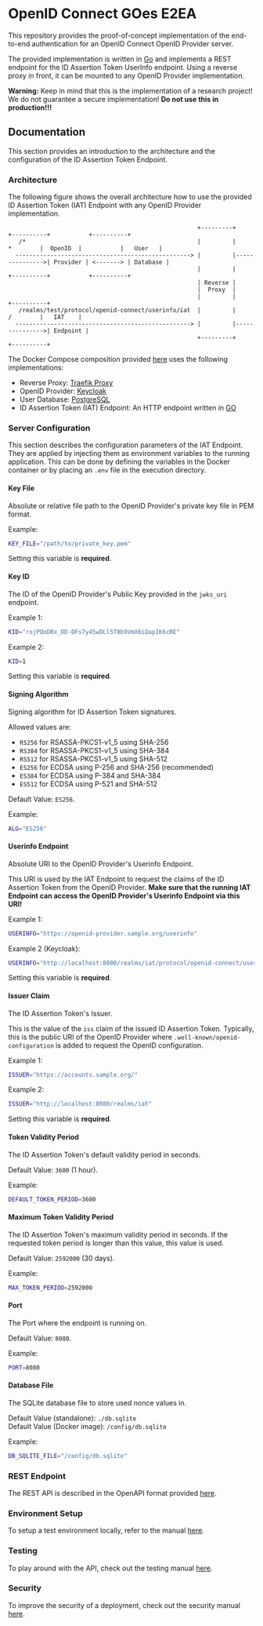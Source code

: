 # OpenID Connect GOes E2EA

This repository provides the proof-of-concept implementation of the end-to-end authentication for an OpenID Connect OpenID Provider server.

The provided implementation is written in [Go](https://golang.org/) and implements a REST endpoint for the ID Assertion Token UserInfo endpoint.
Using a reverse proxy in front, it can be mounted to any OpenID Provider implementation.

**Warning:**
Keep in mind that this is the implementation of a research project!
We do not guarantee a secure implementation!
**Do not use this in production!!!**


## Documentation

This section provides an introduction to the architecture and the configuration of the ID Assertion Token Endpoint.


### Architecture

The following figure shows the overall architecture how to use the provided ID Assertion Token (IAT) Endpoint with any OpenID Provider implementation.

```
                                                      +---------+                +----------+           +----------+
   /*                                                 |         |       *        |  OpenID  |           |   User   |
  --------------------------------------------------> |         |--------------->| Provider | <-------> | Database |
                                                      |         |                +----------+           +----------+
                                                      | Reverse |
                                                      |  Proxy  |
                                                      |         |                +----------+
   /realms/test/protocol/openid-connect/userinfo/iat  |         |       /        |   IAT    |
  --------------------------------------------------> |         |--------------->| Endpoint |
                                                      +---------+                +----------+
```

The Docker Compose composition provided [here](./docker-compose.yaml) uses the following implementations:

- Reverse Proxy: [Traefik Proxy](https://traefik.io/traefik/)
- OpenID Provider: [Keycloak](https://www.keycloak.org/)
- User Database: [PostgreSQL](https://www.postgresql.org/)
- ID Assertion Token (IAT) Endpoint: An HTTP endpoint written in [GO](https://go.dev/)


### Server Configuration

This section describes the configuration parameters of the IAT Endpoint.
They are applied by injecting them as environment variables to the running application.
This can be done by defining the variables in the Docker container or by placing an `.env` file in the execution directory.


#### Key File

Absolute or relative file path to the OpenID Provider's private key file in PEM format.

Example:
```bash
KEY_FILE="/path/to/private_key.pem"
```

Setting this variable is **required**.


#### Key ID

The ID of the OpenID Provider's Public Key provided in the `jwks_uri` endpoint.

Example 1:
```bash
KID="rojPQoDRx_DD-DFs7y45wDLl5T8b9VmX6iQapIK6cRE"
```

Example 2:
```bash
KID=1
```

Setting this variable is **required**.


#### Signing Algorithm

Signing algorithm for ID Assertion Token signatures.

Allowed values are:

- `RS256` for RSASSA-PKCS1-v1_5 using SHA-256
- `RS384` for RSASSA-PKCS1-v1_5 using SHA-384
- `RS512` for RSASSA-PKCS1-v1_5 using SHA-512
- `ES256` for ECDSA using P-256 and SHA-256 (recommended)
- `ES384` for ECDSA using P-384 and SHA-384
- `ES512` for ECDSA using P-521 and SHA-512

Default Value: `ES256`.

Example:
```bash
ALG="ES256"
```


#### Userinfo Endpoint

Absolute URI to the OpenID Provider's Userinfo Endpoint.

This URI is used by the IAT Endpoint to request the claims of the ID Assertion Token from the OpenID Provider.
**Make sure that the running IAT Endpoint can access the OpenID Provider's Userinfo Endpoint via this URI!**

Example 1:
```bash
USERINFO="https://openid-provider.sample.org/userinfo"
```

Example 2 (Keycloak):
```bash
USERINFO="http://localhost:8080/realms/iat/protocol/openid-connect/userinfo"
```

Setting this variable is **required**.


#### Issuer Claim

The ID Assertion Token's Issuer.

This is the value of the `iss` claim of the issued ID Assertion Token.
Typically, this is the public URI of the OpenID Provider where `.well-known/openid-configuration` is added to request the OpenID configuration.

Example 1:
```bash
ISSUER="https://accounts.sample.org/"
```

Example 2:
```bash
ISSUER="http://localhost:8080/realms/iat"
```

Setting this variable is **required**.


#### Token Validity Period

The ID Assertion Token's default validity period in seconds.

Default Value: `3600` (1 hour).

Example:
```bash
DEFAULT_TOKEN_PERIOD=3600
```


#### Maximum Token Validity Period

The ID Assertion Token's maximum validity period in seconds.
If the requested token period is longer than this value, this value is used.

Default Value: `2592000` (30 days).

Example:
```bash
MAX_TOKEN_PERIOD=2592000
```


#### Port

The Port where the endpoint is running on.

Default Value: `8080`.

Example:
```bash
PORT=8080
```


#### Database File

The SQLite database file to store used nonce values in.

Default Value (standalone): `./db.sqlite`
<br>
Default Value (Docker image): `/config/db.sqlite`

Example:
```bash
DB_SQLITE_FILE="/config/db.sqlite"
```


### REST Endpoint

The REST API is described in the OpenAPI format provided [here](./docs/openapi.yaml).


### Environment Setup

To setup a test environment locally, refer to the manual [here](./docs-dev/environment-setup.md).


### Testing

To play around with the API, check out the testing manual [here](./docs-dev/testing.md).


### Security

To improve the security of a deployment, check out the security manual [here](./docs-dev/security.md).
